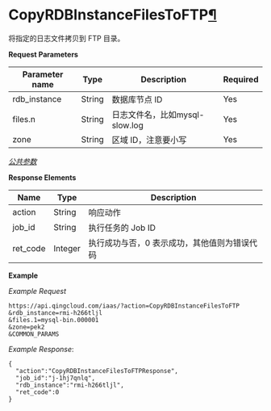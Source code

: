 ---
---

# CopyRDBInstanceFilesToFTP[¶](#copyrdbinstancefilestoftp "永久链接至标题")

将指定的日志文件拷贝到 FTP 目录。

**Request Parameters**

| Parameter name | Type | Description | Required |
| --- | --- | --- | --- |
| rdb_instance | String | 数据库节点 ID | Yes |
| files.n | String | 日志文件名，比如mysql-slow.log | Yes |
| zone | String | 区域 ID，注意要小写 | Yes |

[_公共参数_](../../common/parameters.html#api-common-parameters)

**Response Elements**

| Name | Type | Description |
| --- | --- | --- |
| action | String | 响应动作 |
| job_id | String | 执行任务的 Job ID |
| ret_code | Integer | 执行成功与否，0 表示成功，其他值则为错误代码 |

**Example**

_Example Request_

```
https://api.qingcloud.com/iaas/?action=CopyRDBInstanceFilesToFTP
&rdb_instance=rmi-h266tljl
&files.1=mysql-bin.000001
&zone=pek2
&COMMON_PARAMS
```

_Example Response_:

```
{
  "action":"CopyRDBInstanceFilesToFTPResponse",
  "job_id":"j-1hj7qnlq",
  "rdb_instance":"rmi-h266tljl",
  "ret_code":0
}
```
